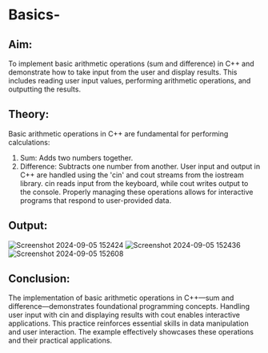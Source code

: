 # Basics-

## Aim:
To implement basic arithmetic operations (sum and difference) in C++ and demonstrate how to take input from the user and display results. This includes reading user input values, performing arithmetic operations, and outputting the results.

## Theory:
Basic arithmetic operations in C++ are fundamental for performing calculations:
1. Sum: Adds two numbers together.
2. Difference: Subtracts one number from another.
User input and output in C++ are handled using the 'cin' and cout streams from the iostream library. cin reads input from the keyboard, while cout writes output to the console. Properly managing these operations allows for interactive programs that respond to user-provided data.
## Output: 
![Screenshot 2024-09-05 152424](https://github.com/user-attachments/assets/9418bc89-6f90-4530-965d-752a61393a80)
![Screenshot 2024-09-05 152436](https://github.com/user-attachments/assets/52c4209c-f165-4ea0-b772-fb55797d9cbf)
![Screenshot 2024-09-05 152608](https://github.com/user-attachments/assets/14872eb1-8336-4097-ba61-a2ab019f7fd1)

## Conclusion:
The implementation of basic arithmetic operations in C++—sum and difference—demonstrates foundational programming concepts. Handling user input with cin and displaying results with cout enables interactive applications. This practice reinforces essential skills in data manipulation and user interaction. The example effectively showcases these operations and their practical applications.
